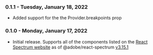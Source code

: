 ### 0.1.1 - Tuesday, January 18, 2022
- Added support for the the Provider.breakpoints prop

### 0.1.0 - Monday, January 17, 2022
- Initial release. Supports all of the components listed on the [React Spectrum website](https://react-spectrum.adobe.com/react-spectrum/index.html) as of @adobe/react-spectrum [v3.15.1](https://www.npmjs.com/package/@adobe/react-spectrum/v/3.15.1)